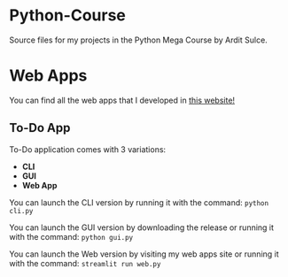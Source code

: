 # Python-Course
Source files for my projects in the Python Mega Course by Ardit Sulce.

# Web Apps
You can find all the web apps that I developed in [this website!](https://gbp-python-webapps.streamlit.app/)

## To-Do App
To-Do application comes with 3 variations:

- **CLI**
- **GUI**
- **Web App**

You can launch the CLI version by running it with the command:
`python cli.py`

You can launch the GUI version by downloading the release or running it with the command:
`python gui.py`

You can launch the Web version by visiting my web apps site or running it with the command:
`streamlit run web.py`
